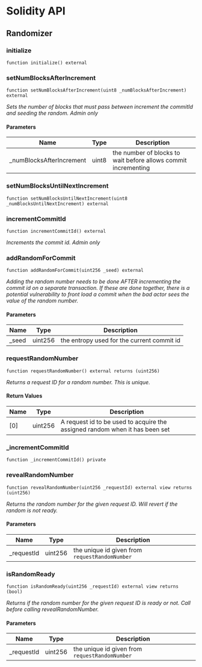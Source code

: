 # Solidity API

## Randomizer

### initialize

```solidity
function initialize() external
```

### setNumBlocksAfterIncrement

```solidity
function setNumBlocksAfterIncrement(uint8 _numBlocksAfterIncrement) external
```

_Sets the number of blocks that must pass between increment the commitId and seeding the random. Admin only_

#### Parameters

| Name | Type | Description |
| ---- | ---- | ----------- |
| _numBlocksAfterIncrement | uint8 | the number of blocks to wait before allows commit incrementing |

### setNumBlocksUntilNextIncrement

```solidity
function setNumBlocksUntilNextIncrement(uint8 _numBlocksUntilNextIncrement) external
```

### incrementCommitId

```solidity
function incrementCommitId() external
```

_Increments the commit id. Admin only_

### addRandomForCommit

```solidity
function addRandomForCommit(uint256 _seed) external
```

_Adding the random number needs to be done AFTER incrementing the commit id on a separate transaction. If
 these are done together, there is a potential vulnerability to front load a commit when the bad actor
 sees the value of the random number._

#### Parameters

| Name | Type | Description |
| ---- | ---- | ----------- |
| _seed | uint256 | the entropy used for the current commit id |

### requestRandomNumber

```solidity
function requestRandomNumber() external returns (uint256)
```

_Returns a request ID for a random number. This is unique._

#### Return Values

| Name | Type | Description |
| ---- | ---- | ----------- |
| [0] | uint256 | A request id to be used to acquire the assigned random when it has been set |

### _incrementCommitId

```solidity
function _incrementCommitId() private
```

### revealRandomNumber

```solidity
function revealRandomNumber(uint256 _requestId) external view returns (uint256)
```

_Returns the random number for the given request ID. Will revert if the random is not ready._

#### Parameters

| Name | Type | Description |
| ---- | ---- | ----------- |
| _requestId | uint256 | the unique id given from `requestRandomNumber` |

### isRandomReady

```solidity
function isRandomReady(uint256 _requestId) external view returns (bool)
```

_Returns if the random number for the given request ID is ready or not. Call before calling revealRandomNumber._

#### Parameters

| Name | Type | Description |
| ---- | ---- | ----------- |
| _requestId | uint256 | the unique id given from `requestRandomNumber` |

